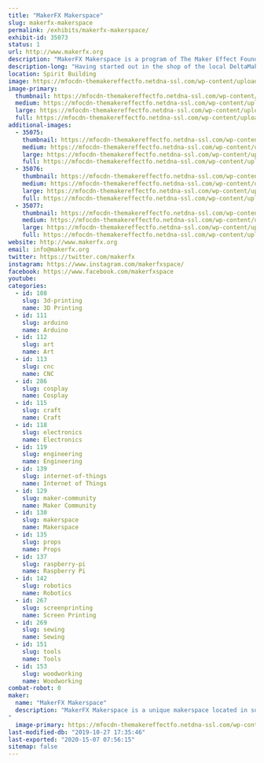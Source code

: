 ```yaml
---
title: "MakerFX Makerspace"
slug: makerfx-makerspace
permalink: /exhibits/makerfx-makerspace/
exhibit-id: 35073
status: 1
url: http://www.makerfx.org
description: "MakerFX Makerspace is a program of The Maker Effect Foundation located in south Orlando. "
description-long: "Having started out in the shop of the local DeltaMaker 3D Printer factory, MakerFX now has their own dedicated space in South Orlando and a growing community of makers that are in many different realms of making. From bee keeping, 3D printing, circuit board design, costuming/cosplay, woodworking and more, the members of MakerFX strive to make our community of makers a hub of learning for South Orlando."
location: Spirit Building
image: https://mfocdn-themakereffectfo.netdna-ssl.com/wp-content/uploads/2017/08/MFX-Meetup-Header-2.png
image-primary:
  thumbnail: https://mfocdn-themakereffectfo.netdna-ssl.com/wp-content/uploads/2017/08/MFX-Meetup-Header-2-150x150.png
  medium: https://mfocdn-themakereffectfo.netdna-ssl.com/wp-content/uploads/2017/08/MFX-Meetup-Header-2-300x47.png
  large: https://mfocdn-themakereffectfo.netdna-ssl.com/wp-content/uploads/2017/08/MFX-Meetup-Header-2.png
  full: https://mfocdn-themakereffectfo.netdna-ssl.com/wp-content/uploads/2017/08/MFX-Meetup-Header-2.png
additional-images:
  - 35075:
    thumbnail: https://mfocdn-themakereffectfo.netdna-ssl.com/wp-content/uploads/2019/07/47510320782_951a413805_z-150x150.jpg
    medium: https://mfocdn-themakereffectfo.netdna-ssl.com/wp-content/uploads/2019/07/47510320782_951a413805_z-300x225.jpg
    large: https://mfocdn-themakereffectfo.netdna-ssl.com/wp-content/uploads/2019/07/47510320782_951a413805_z.jpg
    full: https://mfocdn-themakereffectfo.netdna-ssl.com/wp-content/uploads/2019/07/47510320782_951a413805_z.jpg
  - 35076:
    thumbnail: https://mfocdn-themakereffectfo.netdna-ssl.com/wp-content/uploads/2019/07/33136375358_efab3c1b35_z-150x150.jpg
    medium: https://mfocdn-themakereffectfo.netdna-ssl.com/wp-content/uploads/2019/07/33136375358_efab3c1b35_z-300x169.jpg
    large: https://mfocdn-themakereffectfo.netdna-ssl.com/wp-content/uploads/2019/07/33136375358_efab3c1b35_z.jpg
    full: https://mfocdn-themakereffectfo.netdna-ssl.com/wp-content/uploads/2019/07/33136375358_efab3c1b35_z.jpg
  - 35077:
    thumbnail: https://mfocdn-themakereffectfo.netdna-ssl.com/wp-content/uploads/2019/07/32047389287_f1ed96bd2c_z-150x150.jpg
    medium: https://mfocdn-themakereffectfo.netdna-ssl.com/wp-content/uploads/2019/07/32047389287_f1ed96bd2c_z-300x225.jpg
    large: https://mfocdn-themakereffectfo.netdna-ssl.com/wp-content/uploads/2019/07/32047389287_f1ed96bd2c_z.jpg
    full: https://mfocdn-themakereffectfo.netdna-ssl.com/wp-content/uploads/2019/07/32047389287_f1ed96bd2c_z.jpg
website: http://www.makerfx.org
email: info@makerfx.org
twitter: https://twitter.com/makerfx
instagram: https://www.instagram.com/makerfxspace/
facebook: https://www.facebook.com/makerfxspace
youtube: 
categories:
  - id: 108
    slug: 3d-printing
    name: 3D Printing
  - id: 111
    slug: arduino
    name: Arduino
  - id: 112
    slug: art
    name: Art
  - id: 113
    slug: cnc
    name: CNC
  - id: 286
    slug: cosplay
    name: Cosplay
  - id: 115
    slug: craft
    name: Craft
  - id: 118
    slug: electronics
    name: Electronics
  - id: 119
    slug: engineering
    name: Engineering
  - id: 139
    slug: internet-of-things
    name: Internet of Things
  - id: 129
    slug: maker-community
    name: Maker Community
  - id: 130
    slug: makerspace
    name: Makerspace
  - id: 135
    slug: props
    name: Props
  - id: 137
    slug: raspberry-pi
    name: Raspberry Pi
  - id: 142
    slug: robotics
    name: Robotics
  - id: 267
    slug: screenprinting
    name: Screen Printing
  - id: 269
    slug: sewing
    name: Sewing
  - id: 151
    slug: tools
    name: Tools
  - id: 153
    slug: woodworking
    name: Woodworking
combat-robot: 0
maker:
  name: "MakerFX Makerspace"
  description: "MakerFX Makerspace is a unique makerspace located in south Orlando and easily accessible by those in the area. This new makerspace is organize by a group of like minded individuals that saw a need for a new space on the south side or Orlando to fill in the geographic gaps. One of our goals is to work hand in hand with other local spaces in the Greater Orlando area. As a program of The Maker Effect Foundation, MakerFX strives to create unique classes, useful workspaces, and share ideas with the maker community. 
"
  image-primary: https://mfocdn-themakereffectfo.netdna-ssl.com/wp-content/uploads/2017/08/makerfx_hex_square.png
last-modified-db: "2019-10-27 17:35:46"
last-exported: "2020-15-07 07:56:15"
sitemap: false
---
```

